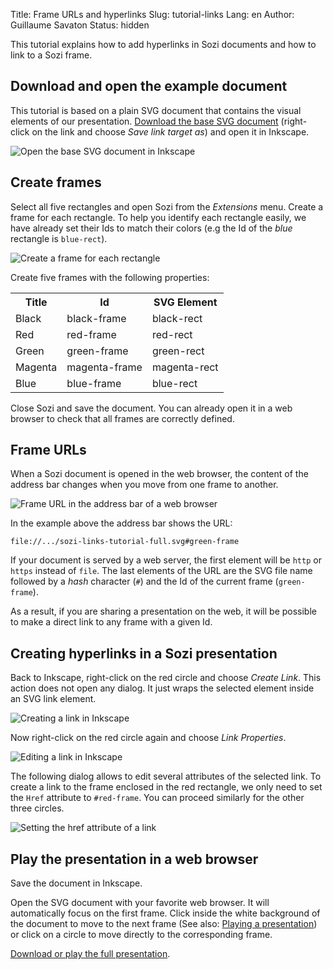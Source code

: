 Title: Frame URLs and hyperlinks
Slug: tutorial-links
Lang: en
Author: Guillaume Savaton
Status: hidden

This tutorial explains how to add hyperlinks in Sozi documents
and how to link to a Sozi frame.

Download and open the example document
--------------------------------------

This tutorial is based on a plain SVG document that contains the visual elements of our presentation.
[Download the base SVG document](|filename|/images/tutorial-links/sozi-links-tutorial-base.svg)
(right-click on the link and choose *Save link target as*) and open it in Inkscape.

![Open the base SVG document in Inkscape](|filename|/images/tutorial-links/sozi-links-tutorial-screenshot-01.png)

Create frames
-------------

Select all five rectangles and open Sozi from the *Extensions* menu.
Create a frame for each rectangle.
To help you identify each rectangle easily, we have already set their Ids to match their colors
(e.g the Id of the *blue* rectangle is `blue-rect`).

![Create a frame for each rectangle](|filename|/images/tutorial-links/sozi-links-tutorial-screenshot-02.png)

Create five frames with the following properties:

<table>
    <tr>
        <th>Title</th>
        <th>Id</th>
        <th>SVG Element</th>
    </tr>
    <tr>
        <td>Black</td>
        <td>black-frame</td>
        <td>black-rect</td>
    </tr>
    <tr>
        <td>Red</td>
        <td>red-frame</td>
        <td>red-rect</td>
    </tr>
    <tr>
        <td>Green</td>
        <td>green-frame</td>
        <td>green-rect</td>
    </tr>
    <tr>
        <td>Magenta</td>
        <td>magenta-frame</td>
        <td>magenta-rect</td>
    </tr>
    <tr>
        <td>Blue</td>
        <td>blue-frame</td>
        <td>blue-rect</td>
    </tr>
</table>

Close Sozi and save the document.
You can already open it in a web browser to check that all frames are correctly defined.

Frame URLs
----------

When a Sozi document is opened in the web browser, the content of the address bar
changes when you move from one frame to another.

![Frame URL in the address bar of a web browser](|filename|/images/tutorial-links/sozi-links-tutorial-screenshot-03.png)

In the example above the address bar shows the URL:

    file://.../sozi-links-tutorial-full.svg#green-frame

If your document is served by a web server, the first element will be `http` or `https` instead of `file`.
The last elements of the URL are the SVG file name followed by a *hash* character (`#`)
and the Id of the current frame (`green-frame`).

As a result, if you are sharing a presentation on the web, it will be possible to make a
direct link to any frame with a given Id.

Creating hyperlinks in a Sozi presentation
------------------------------------------

Back to Inkscape, right-click on the red circle and choose *Create Link*.
This action does not open any dialog. It just wraps the selected element inside an SVG link element.

![Creating a link in Inkscape](|filename|/images/tutorial-links/sozi-links-tutorial-screenshot-04.png)

Now right-click on the red circle again and choose *Link Properties*.

![Editing a link in Inkscape](|filename|/images/tutorial-links/sozi-links-tutorial-screenshot-05.png)

The following dialog allows to edit several attributes of the selected link.
To create a link to the frame enclosed in the red rectangle, we only need to set the `Href` attribute to
`#red-frame`. You can proceed similarly for the other three circles.

![Setting the href attribute of a link](|filename|/images/tutorial-links/sozi-links-tutorial-screenshot-06.png)

Play the presentation in a web browser
--------------------------------------

Save the document in Inkscape.

Open the SVG document with your favorite web browser.
It will automatically focus on the first frame.
Click inside the white background of the document to move to the next frame
(See also: [Playing a presentation](|filename|play.md))
or click on a circle to move directly to the corresponding frame.

[Download or play the full presentation](|filename|/images/tutorial-links/sozi-links-tutorial-full.svg).
